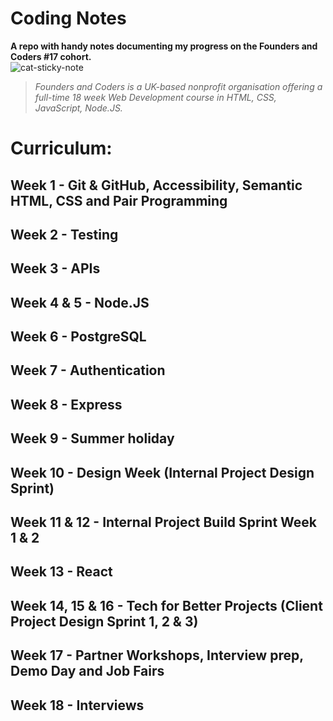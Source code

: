 # Coding Notes  
**A repo with handy notes documenting my progress on the Founders and Coders #17 cohort.**  
![cat-sticky-note](https://thumbs.gfycat.com/NastyIncompleteGhostshrimp-size_restricted.gif)

>_Founders and Coders is a UK-based nonprofit organisation offering a full-time 18 week Web Development course in HTML, CSS, JavaScript, Node.JS._

# Curriculum:  

## Week 1 - Git & GitHub, Accessibility, Semantic HTML, CSS and Pair Programming
## Week 2 - Testing
## Week 3 - APIs
## Week 4 & 5 - Node.JS
## Week 6 - PostgreSQL
## Week 7 - Authentication
## Week 8 - Express
## Week 9 - Summer holiday
## Week 10 - Design Week (Internal Project Design Sprint)
## Week 11 & 12 - Internal Project Build Sprint Week 1 & 2
## Week 13 - React
## Week 14, 15 & 16 - Tech for Better Projects (Client Project Design Sprint 1, 2 & 3)
## Week 17 - Partner Workshops, Interview prep, Demo Day and Job Fairs
## Week 18 - Interviews